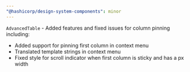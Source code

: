 ```yaml
---
"@hashicorp/design-system-components": minor
---
```


<!-- START components/table/advanced-table -->
`AdvancedTable` - Added features and fixed issues for column pinning including:
- Added support for pinning first column in context menu
- Translated template strings in context menu
- Fixed style for scroll indicator when first column is sticky and has a px width
<!-- END -->
